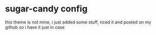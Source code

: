 # sugar-candy config
this theme is not mine, i just added some stuff, riced it and posted on my github so i have it just in case